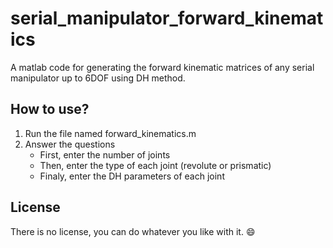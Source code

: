 # serial_manipulator_forward_kinematics
A matlab code for generating the forward kinematic matrices of any serial manipulator up to 6DOF using DH method.
## How to use?
1. Run the file named forward_kinematics.m
1. Answer the questions
	- First, enter the number of joints
	- Then, enter the type of each joint (revolute or prismatic)
	- Finaly, enter the DH parameters of each joint

## License
There is no license, you can do whatever you like with it. :smile:
